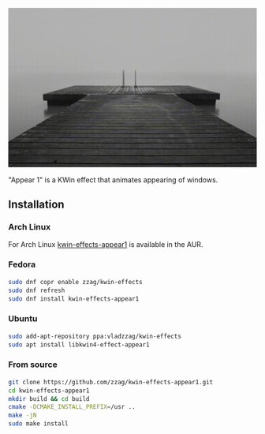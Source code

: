 ![Slow motion](demo/slow-motion.gif)

"Appear 1" is a KWin effect that animates appearing of windows.

## Installation

### Arch Linux

For Arch Linux [kwin-effects-appear1](https://aur.archlinux.org/packages/kwin-effects-appear1/)
is available in the AUR.

### Fedora

```sh
sudo dnf copr enable zzag/kwin-effects
sudo dnf refresh
sudo dnf install kwin-effects-appear1
```

### Ubuntu

```sh
sudo add-apt-repository ppa:vladzzag/kwin-effects
sudo apt install libkwin4-effect-appear1
```

### From source

```sh
git clone https://github.com/zzag/kwin-effects-appear1.git
cd kwin-effects-appear1
mkdir build && cd build
cmake -DCMAKE_INSTALL_PREFIX=/usr ..
make -jN
sudo make install
```
